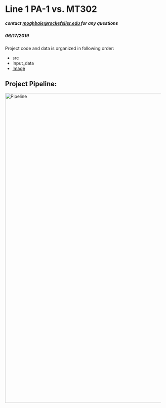 # Line 1 PA-1 vs. MT302

##### contact moghbaie@rockefeller.edu for any questions
##### 06/17/2019


Project code and data is organized in following order:

* src
* Input_data
* [Image](https://github.com/moghbaie/PA-1_MT302/tree/master/image/Volcano_plot)


## Project Pipeline:
<img src="https://github.com/moghbaie/L1_CRC_IP_MS/blob/master/CRC_pipeline.png" alt="Pipeline" width="1000"></img>



